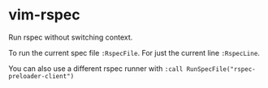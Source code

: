 vim-rspec
===

Run rspec without switching context.

To run the current spec file `:RspecFile`. For just the current line `:RspecLine`.

You can also use a different rspec runner with `:call RunSpecFile("rspec-preloader-client")`
